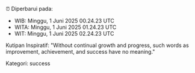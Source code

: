 ⏰ Diperbarui pada:
- WIB: Minggu, 1 Juni 2025 00.24.23 UTC
- WITA: Minggu, 1 Juni 2025 01.24.23 UTC
- WIT: Minggu, 1 Juni 2025 02.24.23 UTC

Kutipan Inspiratif:
"Without continual growth and progress, such words as improvement, achievement, and success have no meaning."


Kategori: success

